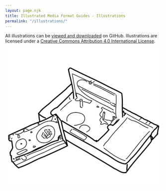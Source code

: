 ```yaml
---
layout: page.njk
title: Illustrated Media Format Guides - Illustrations
permalink: "/illustrations/"
---
```


All illustrations can be [viewed and downloaded](https://github.com/ablwr/illustrations/) on GitHub.
Illustrations are licensed under a [Creative Commons Attribution 4.0 International License](https://creativecommons.org/licenses/by/4.0/). 

<div class="fit"><img alt="vhs-c" src="/images/illustrations/video/1976-vhs-2.svg"></div>